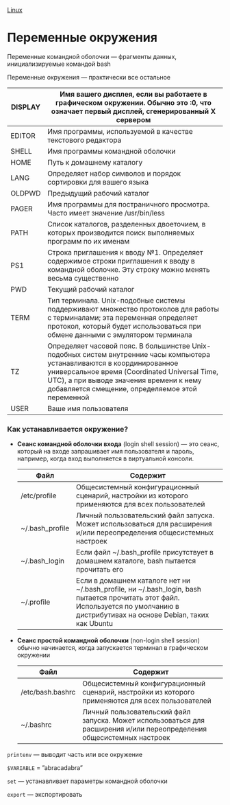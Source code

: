 [Linux](./Linux.md)

# Переменные окружения

Переменные командной оболочки — фрагменты данных, инициализируемые командой bash

Переменные окружения — практически все остальное

| DISPLAY | Имя вашего дисплея, если вы работаете в графическом окружении. Обычно это :0, что означает первый дисплей, сгенерированный X сервером                                                                                                                                    |
| ------- | ------------------------------------------------------------------------------------------------------------------------------------------------------------------------------------------------------------------------------------------------------------------------ |
| EDITOR  | Имя программы, используемой в качестве текстового редактора                                                                                                                                                                                                              |
| SHELL   | Имя программы командной оболочки                                                                                                                                                                                                                                         |
| HOME    | Путь к домашнему каталогу                                                                                                                                                                                                                                                |
| LANG    | Определяет набор символов и порядок сортировки для вашего языка                                                                                                                                                                                                          |
| OLDPWD  | Предыдущий рабочий каталог                                                                                                                                                                                                                                               |
| PAGER   | Имя программы для постраничного просмотра. Часто имеет значение /usr/bin/less                                                                                                                                                                                            |
| PATH    | Список каталогов, разделенных двоеточием, в которых производится поиск выполняемых программ по их именам                                                                                                                                                                 |
| PS1     | Строка приглашения к вводу №1. Определяет содержимое строки приглашения к вводу в командной оболочке. Эту строку можно менять весьма существенно                                                                                                                         |
| PWD     | Текущий рабочий каталог                                                                                                                                                                                                                                                  |
| TERM    | Тип терминала. Unix-подобные системы поддерживают множество протоколов для работы с терминалами; эта переменная определяет протокол, который будет использоваться при обмене данными с эмулятором терминала                                                              |
| TZ      | Определяет часовой пояс. В большинстве Unix-подобных систем внутренние часы компьютера устанавливаются в координированное универсальное время (Coordinated Universal Time, UTC), а при выводе значения времени к нему добавляется смещение, определяемое этой переменной |
| USER    | Ваше имя пользователя                                                                                                                                                                                                                                                    |

### Как устанавливается окружение?

- **Сеанс командной оболочки входа** (login shell session) — это сеанс, который на входе запрашивает имя пользователя и пароль, например, когда вход выполняется в виртуальной консоли.

  | Файл            | Содержит                                                                                                                                                                           |
  | --------------- | ---------------------------------------------------------------------------------------------------------------------------------------------------------------------------------- |
  | /etc/profile    | Общесистемный конфигурационный сценарий, настройки из которого применяются для всех пользователей                                                                                  |
  | ~/.bash_profile | Личный пользовательский файл запуска. Может использоваться для расширения и/или переопределения общесистемных настроек                                                             |
  | ~/.bash_login   | Если файл ~/.bash_profile присутствует в домашнем каталоге, bash пытается прочитать его                                                                                            |
  | ~/.profile      | Если в домашнем каталоге нет ни ~/.bash_profile, ни ~/.bash_login, bash пытается прочитать этот файл. Используется по умолчанию в дистрибутивах на основе Debian, таких как Ubuntu |

- **Сеанс простой командной оболочки** (non-login shell session) обычно начинается, когда запускается терминал в графическом окружении

  | Файл             | Содержит                                                                                                               |
  | ---------------- | ---------------------------------------------------------------------------------------------------------------------- |
  | /etc/bash.bashrc | Общесистемный конфигурационный сценарий, настройки из которого применяются для всех пользователей                      |
  | ~/.bashrc        | Личный пользовательский файл запуска. Может использоваться для расширения и/или переопределения общесистемных настроек |

`printenv` — выводит часть или все окружение

`$VARIABLE` = ”abracadabra”

`set` — устанавливает параметры командной оболочки

`export` — экспортировать

